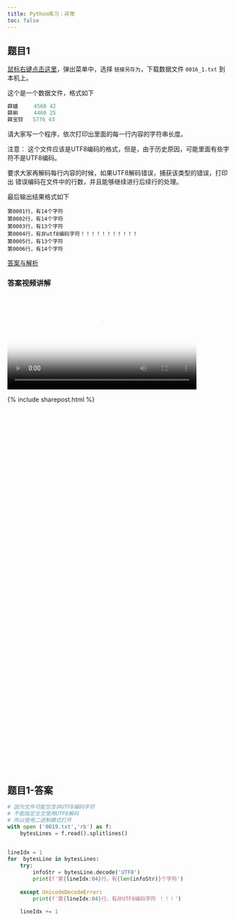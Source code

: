 ```yaml
---
title: Python练习：异常
toc: false
---
```


## 题目1


[鼠标右键点击这里](/doc/prac/python/0019.txt)，弹出菜单中，选择 ```链接另存为```，下载数据文件 ```0016_1.txt``` 到本机上。


这个是一个数据文件，格式如下

```py
薛蟠     4560 42
薛蝌     4460 25
薛宝钗   5776 43
```

请大家写一个程序，依次打印出里面的每一行内容的字符串长度。

注意： 这个文件应该是UTF8编码的格式，但是，由于历史原因，可能里面有些字符不是UTF8编码。

要求大家再解码每行内容的时候，如果UTF8解码错误，捕获该类型的错误，打印出 错误编码在文件中的行数，并且能够继续进行后续行的处理。

最后输出结果格式如下

```
第0001行，有14个字符
第0002行，有14个字符
第0003行，有13个字符
第0004行，有非utf8编码字符！！！！！！！！！！！
第0005行，有13个字符
第0006行，有14个字符
```

[答案与解析](#题目1-答案)


### 答案视频讲解
<video src="http://v.python666.vip/video/py/mpprac19-1.mp4"  style="width: 85%;" controls controlsList="nodownload" oncontextmenu="return false;" preload="metadata" poster="{{ site.video_cover }}"></video>

{% include sharepost.html %}


<br><br><br><br><br><br><br><br><br><br><br><br><br><br><br><br><br><br><br><br><br><br><br><br><br><br><br><br><br><br><br><br><br><br><br><br><br><br><br><br><br><br><br><br><br><br><br><br>

## 题目1-答案

```python
# 因为文件可能包含非UTF8编码字符
# 不能指定全文使用UTF8解码
# 所以使用二进制模式打开
with open ('0019.txt','rb') as f:
    bytesLines = f.read().splitlines()
    

lineIdx = 1    
for  bytesLine in bytesLines:
    try:
        infoStr = bytesLine.decode('UTF8')
        print(f'第{lineIdx:04}行，有{len(infoStr)}个字符')
    
    except UnicodeDecodeError:
        print(f'第{lineIdx:04}行，有非UTF8编码字符 ！！！')
    
    lineIdx += 1
```
